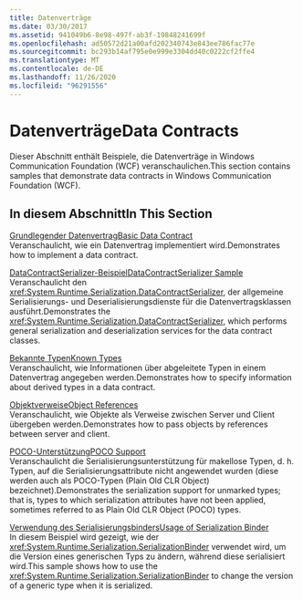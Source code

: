 ```yaml
---
title: Datenverträge
ms.date: 03/30/2017
ms.assetid: 941049b6-8e98-497f-ab3f-19848241699f
ms.openlocfilehash: ad50572d21a00afd202340743e843ee786fac77e
ms.sourcegitcommit: bc293b14af795e0e999e3304dd40c0222cf2ffe4
ms.translationtype: MT
ms.contentlocale: de-DE
ms.lasthandoff: 11/26/2020
ms.locfileid: "96291556"
---
```

# <a name="data-contracts"></a><span data-ttu-id="cafaf-102">Datenverträge</span><span class="sxs-lookup"><span data-stu-id="cafaf-102">Data Contracts</span></span>

<span data-ttu-id="cafaf-103">Dieser Abschnitt enthält Beispiele, die Datenverträge in Windows Communication Foundation (WCF) veranschaulichen.</span><span class="sxs-lookup"><span data-stu-id="cafaf-103">This section contains samples that demonstrate data contracts in Windows Communication Foundation (WCF).</span></span>  
  
## <a name="in-this-section"></a><span data-ttu-id="cafaf-104">In diesem Abschnitt</span><span class="sxs-lookup"><span data-stu-id="cafaf-104">In This Section</span></span>  

 [<span data-ttu-id="cafaf-105">Grundlegender Datenvertrag</span><span class="sxs-lookup"><span data-stu-id="cafaf-105">Basic Data Contract</span></span>](basic-data-contract.md)  
 <span data-ttu-id="cafaf-106">Veranschaulicht, wie ein Datenvertrag implementiert wird.</span><span class="sxs-lookup"><span data-stu-id="cafaf-106">Demonstrates how to implement a data contract.</span></span>  
  
 [<span data-ttu-id="cafaf-107">DataContractSerializer-Beispiel</span><span class="sxs-lookup"><span data-stu-id="cafaf-107">DataContractSerializer Sample</span></span>](datacontractserializer-sample.md)  
 <span data-ttu-id="cafaf-108">Veranschaulicht den <xref:System.Runtime.Serialization.DataContractSerializer>, der allgemeine Serialisierungs- und Deserialisierungsdienste für die Datenvertragsklassen ausführt.</span><span class="sxs-lookup"><span data-stu-id="cafaf-108">Demonstrates the <xref:System.Runtime.Serialization.DataContractSerializer>, which performs general serialization and deserialization services for the data contract classes.</span></span>  
  
 [<span data-ttu-id="cafaf-109">Bekannte Typen</span><span class="sxs-lookup"><span data-stu-id="cafaf-109">Known Types</span></span>](known-types.md)  
 <span data-ttu-id="cafaf-110">Veranschaulicht, wie Informationen über abgeleitete Typen in einem Datenvertrag angegeben werden.</span><span class="sxs-lookup"><span data-stu-id="cafaf-110">Demonstrates how to specify information about derived types in a data contract.</span></span>  
  
 [<span data-ttu-id="cafaf-111">Objektverweise</span><span class="sxs-lookup"><span data-stu-id="cafaf-111">Object References</span></span>](object-references.md)  
 <span data-ttu-id="cafaf-112">Veranschaulicht, wie Objekte als Verweise zwischen Server und Client übergeben werden.</span><span class="sxs-lookup"><span data-stu-id="cafaf-112">Demonstrates how to pass objects by references between server and client.</span></span>  
  
 [<span data-ttu-id="cafaf-113">POCO-Unterstützung</span><span class="sxs-lookup"><span data-stu-id="cafaf-113">POCO Support</span></span>](poco-support.md)  
 <span data-ttu-id="cafaf-114">Veranschaulicht die Serialisierungsunterstützung für makellose Typen, d. h. Typen, auf die Serialisierungsattribute nicht angewendet wurden (diese werden auch als POCO-Typen (Plain Old CLR Object) bezeichnet).</span><span class="sxs-lookup"><span data-stu-id="cafaf-114">Demonstrates the serialization support for unmarked types; that is, types to which serialization attributes have not been applied, sometimes referred to as Plain Old CLR Object (POCO) types.</span></span>  
  
 [<span data-ttu-id="cafaf-115">Verwendung des Serialisierungsbinders</span><span class="sxs-lookup"><span data-stu-id="cafaf-115">Usage of Serialization Binder</span></span>](usage-of-serialization-binder.md)  
 <span data-ttu-id="cafaf-116">In diesem Beispiel wird gezeigt, wie der <xref:System.Runtime.Serialization.SerializationBinder> verwendet wird, um die Version eines generischen Typs zu ändern, während diese serialisiert wird.</span><span class="sxs-lookup"><span data-stu-id="cafaf-116">This sample shows how to use the <xref:System.Runtime.Serialization.SerializationBinder> to change the version of a generic type when it is serialized.</span></span>
